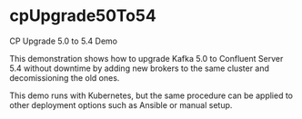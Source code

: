 # cpUpgrade50To54
CP Upgrade 5.0 to 5.4 Demo

This demonstration shows how to upgrade Kafka 5.0 to Confluent Server 5.4 without downtime 
by adding new brokers to the same cluster and decomissioning the old ones. 

This demo runs with Kubernetes, but the same procedure can be applied to other deployment options such as Ansible or manual setup. 
